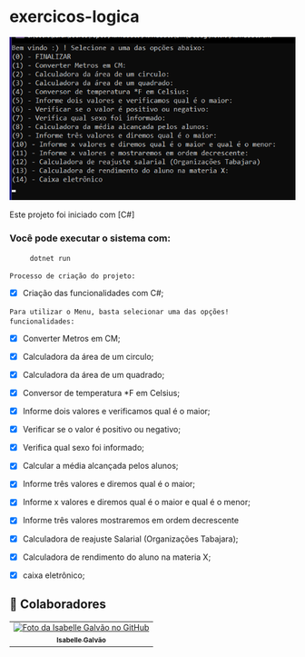 # exercicos-logica
<img src="Menu.png" alt="exemplo imagem">

Este projeto foi iniciado com [C#]

### Você pode executar o sistema com:

         dotnet run

 `Processo de criação do projeto:`

- [x] Criação das funcionalidades com C#;

`Para utilizar o Menu, basta selecionar uma das opções!`
`funcionalidades:`

- [x] Converter Metros em CM;
- [x] Calculadora da área de um circulo;
- [x] Calculadora da área de um quadrado;
- [x] Conversor de temperatura *F em Celsius;
- [x] Informe dois valores e verificamos qual é o maior;
- [x] Verificar se o valor é positivo ou negativo;
- [x] Verifica qual sexo foi informado;
- [x] Calcular a média alcançada pelos alunos;
- [x] Informe três valores e diremos qual é o maior;
- [x] Informe x valores e diremos qual é o maior e qual é o menor;
- [x] Informe três valores mostraremos em ordem decrescente
- [x] Calculadora de reajuste Salarial (Organizações Tabajara);
- [x] Calculadora de rendimento do aluno na materia X;
- [x] caixa eletrônico;




## 🤝 Colaboradores

<table>
  <tr>
    <td align="center">
      <a href="#">
        <img src="https://avatars.githubusercontent.com/u/102769431?v=4" width="100px;" alt="Foto da Isabelle Galvão no GitHub"/><br>
        <sub>
          <b>Isabelle Galvão</b>
        </sub>
      </a>
    </td>
  </tr>
</table>
